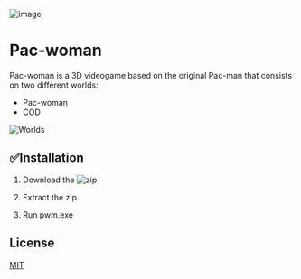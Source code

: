 ![image](https://user-images.githubusercontent.com/54753356/179028340-3f5baee8-be52-4d59-8f73-4021e8c01f92.png)
# Pac-woman

Pac-woman is a 3D videogame based on the original Pac-man that consists on two different worlds:
- Pac-woman
- COD

![Worlds](https://user-images.githubusercontent.com/54753356/179031759-73e1e232-906e-47f3-a425-e257c62d31d4.jpeg)

## ✅Installation

1. Download the ![zip](linktozip)

2. Extract the zip

3. Run pwm.exe

## License
[MIT](https://choosealicense.com/licenses/mit/)
